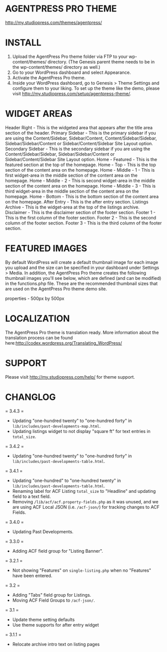 # AGENTPRESS PRO THEME
http://my.studiopress.com/themes/agentpress/

# INSTALL
1. Upload the AgentPress Pro theme folder via FTP to your wp-content/themes/ directory. (The Genesis parent theme needs to be in the wp-content/themes/ directory as well.)
2. Go to your WordPress dashboard and select Appearance.
3. Activate the AgentPress Pro theme.
4. Inside your WordPress dashboard, go to Genesis > Theme Settings and configure them to your liking. To set up the theme like the demo, please visit http://my.studiopress.com/setup/agentpress-theme/.

# WIDGET AREAS
Header Right - This is the widgeted area that appears after the title area section of the header.
Primary Sidebar - This is the primary sidebar if you are using the Content/Sidebar, Sidebar/Content, Content/Sidebar/Sidebar, Sidebar/Sidebar/Content or Sidebar/Content/Sidebar Site Layout option.
Secondary Sidebar - This is the secondary sidebar if you are using the Content/Sidebar/Sidebar, Sidebar/Sidebar/Content or Sidebar/Content/Sidebar Site Layout option.
Home - Featured - This is the featured section at the top of the homepage.
Home - Top - This is the top section of the content area on the homepage.
Home - Middle - 1 - This is first widget-area in the middle section of the content area on the homepage.
Home - Middle - 2 - This is second widget-area in the middle section of the content area on the homepage.
Home - Middle - 3 - This is third widget-area in the middle section of the content area on the homepage.
Home - Bottom - This is the bottom section of the content area on the homepage.
After Entry - This is the after entry section.
Listings Archive - This is the widget-area at the top of the listings archive.
Disclaimer - This is the disclaimer section of the footer section.
Footer 1 - This is the first column of the footer section.
Footer 2 - This is the second column of the footer section.
Footer 3 - This is the third column of the footer section.

# FEATURED IMAGES
By default WordPress will create a default thumbnail image for each image you upload and the size can be specified in your dashboard under Settings > Media. In addition, the AgentPress Pro theme creates the following thumbnail images you'll see below, which are defined (and can be modified) in the functions.php file. These are the recommended thumbnail sizes that are used on the AgentPress Pro theme demo site.

properties - 500px by 500px

# LOCALIZATION
The AgentPress Pro theme is translation ready.  More information about the translation process can be found here:http://codex.wordpress.org/Translating_WordPress/

# SUPPORT
Please visit http://my.studiopress.com/help/ for theme support.

# CHANGLOG

= 3.4.3 =
* Updating "one-hundred twenty" to "one-hundred forty" in `lib/includes/past-developments-map.html`.
* Updating listings widget to not display "square ft" for text entries in `total_size`.

= 3.4.2 =
* Updating "one-hundred twenty" to "one-hundred forty" in `lib/includes/past-developments-table.html`.

= 3.4.1 =
* Updating "one-hundred" to "one-hundred twenty" in `lib/includes/past-developments-table.html`.
* Renaming label for ACF Listing `total_size` to "Headline" and updating field to a text field.
* Removing `/lib/acf/acf.property-fields.php` as it was unused, and we are using ACF Local JSON (i.e. `/acf-json/`) for tracking changes to ACF Fields.

= 3.4.0 =
* Updating Past Developments.

= 3.3.0 =
* Adding ACF field group for "Listing Banner".

= 3.2.1 =
* Not showing "Features" on `single-listing.php` when no "Features" have been entered.

= 3.2 =
* Adding "Tabs" field group for Listings.
* Moving ACF Field Groups to `/acf-json/`.

= 3.1 =
* Update theme setting defaults
* Use theme supports for after entry widget

= 3.1.1 =
* Relocate archive intro text on listing pages